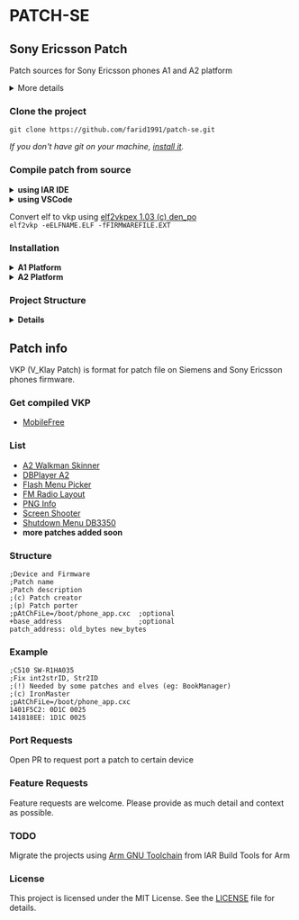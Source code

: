 # PATCH-SE

## Sony Ericsson Patch
Patch sources for Sony Ericsson phones A1 and A2 platform

<details>
<summary>More details</summary>

* [SE phones history v200909](https://justdanpo.ru/data/projects/gsm/sephoneshistory.rar)

</details>

### Clone the project

```
git clone https://github.com/farid1991/patch-se.git
```
*If you don't have git on your machine, [install it](https://docs.github.com/en/get-started/quickstart/set-up-git).*

### Compile patch from source
<details>
<summary><B>using IAR IDE</B></summary>

* Open root projects directory
* Open iar project file (.eww) and compile to elf with iccarm (IAR Embedded Workbench 4.2)
* Select configuration.
* build project.

</details>
<details>
<summary><B>using VSCode</B></summary>

* install vscode extension [IAR For Visual Studio Code v1.3.1](https://marketplace.visualstudio.com/items?itemName=pluyckx.iar-vsc)
* Configure the extension and set the IAR directory in "iarvsc.iarInstallDirectories".
* Open root projects directory
* Select project and configuration.
* build project.

</details>

Convert elf to vkp using [elf2vkpex 1.03 (c) den_po](https://justdanpo.ru/data/projects/gsm/elf2vkpex.zip)  
`elf2vkp -eELFNAME.ELF -fFIRMWAREFILE.EXT`

### Installation
<details>
<summary><B>A1 Platform</B></summary>

* DB2000 and DB2010 [Tutorial]()
* DB2012, DB2020, and PNX5230 [Tutorial](https://mobilefree.justdanpo.ru/newbb_plus/viewtopic.php?topic_id=3592)

</details>

<details>
<summary><B>A2 Platform</B></summary>

* DB3150, DB32XX, and DB3350 [Tutorial]()

</details>

### Project Structure
<details>
<summary><B>Details</B></summary>

```
.
├── PatchName/
│   ├── asm/                    # asm files
│   ├── Target/                 # configuration files
│   ├── xcl/                    # linker files
│   ├── snapshots/              # screenshot files
│   ├── "BUILD_TARGET"/
│   │   ├── Exe/
│   │   │   └── PatchName.elf   # build files
│   │   ├── List/
│   │   │   └── *
│   │   └── Obj/
│   │       └── *
│   ├── *.c
│   ├── *.h
│   ├── PatchName.ewp           # iar project config
│   ├── PatchName.eww           # iar project
│   └── readme.md
├── ...
├── include/
│   ├── book/
│   ├── classes/
│   ├── types/
│   └── *.h
└── ...
```

</details>

## Patch info
VKP (V_Klay Patch) is format for patch file on Siemens and Sony Ericsson phones firmware.

### Get compiled VKP
* [MobileFree](https://mobilefree.justdanpo.ru/newbb_plus/viewforum.php?forum=8)

### List
* [A2 Walkman Skinner](A2WalkmanSkinner/readme.md)
* [DBPlayer A2](DBPlayer/readme.md)
* [Flash Menu Picker](FlashMenuPicker/readme.md)
* [FM Radio Layout](FMRadio_Layout/readme.md)
* [PNG Info](PNGinfo/readme.md)
* [Screen Shooter](Screenshooter/readme.md)
* [Shutdown Menu DB3350](ShutdownMenu_DB3350/readme.md)
* **more patches added soon**

### Structure
```
;Device and Firmware
;Patch name
;Patch description
;(c) Patch creator
;(p) Patch porter
;pAtChFiLe=/boot/phone_app.cxc  ;optional
+base_address                   ;optional
patch_address: old_bytes new_bytes
```
### Example
```
;C510 SW-R1HA035
;Fix int2strID, Str2ID
;(!) Needed by some patches and elves (eg: BookManager)
;(c) IronMaster
;pAtChFiLe=/boot/phone_app.cxc
1401F5C2: 0D1C 0025
141818EE: 1D1C 0025
```

### Port Requests
Open PR to request port a patch to certain device

### Feature Requests
Feature requests are welcome. Please provide as much detail and context as possible.

### TODO
Migrate the projects using [Arm GNU Toolchain](https://developer.arm.com/Tools%20and%20Software/GNU%20Toolchain) from IAR Build Tools for Arm

### License
This project is licensed under the MIT License. See the [LICENSE](LICENSE) file for details.
